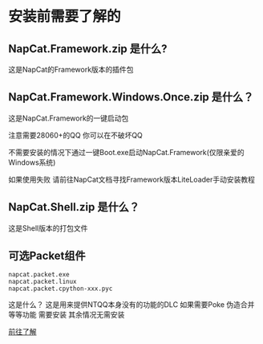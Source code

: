 # 安装前需要了解的
## NapCat.Framework.zip 是什么?
这是NapCat的Framework版本的插件包

## NapCat.Framework.Windows.Once.zip 是什么？
这是NapCat.Framework的一键启动包 

注意需要28060+的QQ 你可以在不破坏QQ

不需要安装的情况下通过一键Boot.exe启动NapCat.Framework(仅限亲爱的Windows系统)

如果使用失败 请前往NapCat文档寻找Framework版本LiteLoader手动安装教程 

## NapCat.Shell.zip 是什么？
这是Shell版本的打包文件

## 可选Packet组件
```
napcat.packet.exe
napcat.packet.linux 
napcat.packet.cpython-xxx.pyc
```
这是什么？
这是用来提供NTQQ本身没有的功能的DLC  如果需要Poke 伪造合并 等等功能 需要安装 其余情况无需安装

[前往了解](../../config/advanced.md)